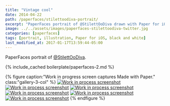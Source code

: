 ```yaml
---
title: "Vintage cool"
date: 2014-04-22
path: /paperfaces/stilettoodiva-portrait/
excerpt: "PaperFaces portrait of @StilettOoDiva drawn with Paper for iOS on an iPad."
image: ../../assets/images/paperfaces-stilettoodiva-twitter.jpg
categories: [paperfaces]
tags: [portrait, illustration, Paper for iOS, black and white]
last_modified_at: 2017-01-17T13:59:44-05:00
---
```


PaperFaces portrait of [@StilettOoDiva](https://twitter.com/stilettoodiva).

{% include_cached boilerplate/paperfaces-2.md %}

{% figure caption:"Work in progress screen captures Made with Paper." class:"gallery-3-col" %}
[![Work in process screenshot](../../assets/images/paperfaces-stilettoodiva-process-1-600.jpg)](../../assets/images/paperfaces-stilettoodiva-process-1-lg.jpg)
[![Work in process screenshot](../../assets/images/paperfaces-stilettoodiva-process-2-600.jpg)](../../assets/images/paperfaces-stilettoodiva-process-2-lg.jpg)
[![Work in process screenshot](../../assets/images/paperfaces-stilettoodiva-process-3-600.jpg)](../../assets/images/paperfaces-stilettoodiva-process-3-lg.jpg)
[![Work in process screenshot](../../assets/images/paperfaces-stilettoodiva-process-4-600.jpg)](../../assets/images/paperfaces-stilettoodiva-process-4-lg.jpg)
[![Work in process screenshot](../../assets/images/paperfaces-stilettoodiva-process-5-600.jpg)](../../assets/images/paperfaces-stilettoodiva-process-5-lg.jpg)
[![Work in process screenshot](../../assets/images/paperfaces-stilettoodiva-process-6-600.jpg)](../../assets/images/paperfaces-stilettoodiva-process-6-lg.jpg)
{% endfigure %}
